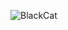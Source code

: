 ![BlackCat](https://avatars.githubusercontent.com/u/40270327?s=400&u=7d06ac8743d81e5a9d53a9b1ed154f754a08d28b&v=4)
